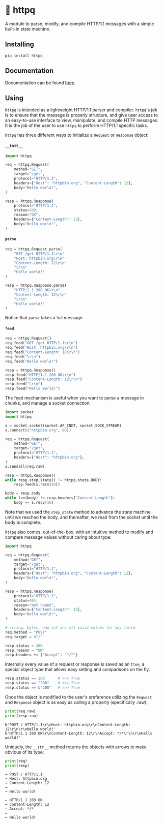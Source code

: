 # 💨 httpq

A module to parse, modify, and compile HTTP/1.1 messages with a simple built-in state machine.

## Installing

```
pip install httpq
```

## Documentation

Documentation can be found [here]().

## Using

`httpq` is intended as a lightweight HTTP/1.1 parser and compiler. `httpq`'s job is to ensure that the message is properly structure, and give user access to an easy-to-use interface to view, manipulate, and compile HTTP messages. It is the job of the user to use `httpq` to perform HTTP/1.1 specific tasks.

`httpq` has three different ways to initialize a `Request` or `Response` object:

#### `__init__`

```python
import httpq

req = httpq.Request(
    method="GET",
    target="/get",
    protocol="HTTP/1.1",
    headers={"Host": "httpbin.org", "Content-Length": 12},
    body="Hello world!",
)

resp = httpq.Response(
    protocol="HTTP/1.1",
    status=200,
    reason="OK",
    headers={"Content-Length": 12},
    body="Hello world!",
)
```

#### `parse`

```python
req = httpq.Request.parse(
    "GET /get HTTP/1.1\r\n"
    "Host: httpbin.org\r\n"
    "Content-Length: 12\r\n"
    "\r\n"
    "Hello world!"
)

resp = httpq.Response.parse(
    "HTTP/1.1 200 OK\r\n"
    "Content-Length: 12\r\n"
    "\r\n"
    "Hello world!"
)
```

Notice that `parse` takes a full message.

#### `feed`

```python
req = httpq.Request()
req.feed("GET /get HTTP/1.1\r\n")
req.feed("Host: httpbin.org\r\n")
req.feed("Content-Length: 18\r\n")
req.feed("\r\n")
req.feed("Hello world!")

resp = httpq.Response()
resp.feed("HTTP/1.1 200 OK\r\n")
resp.feed("Content-Length: 12\r\n")
resp.feed("\r\n")
resp.feed("Hello world!")
```

The feed mechanism is useful when you want to parse a message in chunks, and manage a socket connection.

```python
import socket
import httpq

s = socket.socket(socket.AF_INET, socket.SOCK_STREAM)
s.connect(("httpbin.org", 80))

req = httpq.Request(
    method="GET",
    target="/get",
    protocol="HTTP/1.1",
    headers={"Host": "httpbin.org"},
)
s.sendall(req.raw)

resp = httpq.Response()
while resp.step_state() != httpq.state.BODY:
    resp.feed(s.recv(10))

body = resp.body
while len(body) != resp.headers["Content-Length"]:
    body += s.recv(10)
```

Note that we used the `step_state` method to advance the state machine until we reached the body, and thereafter, we read from the socket until the body is complete.

`httpq` also comes, out-of-the-box, with an intuitive method to modify and compare message values without caring about type:

```python
import httpq

req = httpq.Request(
    method="GET",
    target="/get",
    protocol="HTTP/1.1",
    headers={"Host": "httpbin.org", "Content-Length": 12},
    body="Hello world!",
)

resp = httpq.Response(
    protocol="HTTP/1.1",
    status=404,
    reason="Not Found",
    headers={"Content-Length": 12},
    body="Hello world!",
)

# string, bytes, and int are all valid values for any field.
req.method = "POST"
req.target = b"/"

resp.status = 200
resp.reason = "OK"
resp.headers += {"Accept": "*/*"}
```

Internally every value of a request or response is saved as an `Item`, a special object type that allows easy setting and comparisons on the fly.

```python
resp.status == 200      # >>> True
resp.status == "200"    # >>> True
resp.status == b"200"   # >>> True
```

Once the object is modified to the user's preference utilizing the `Request` and `Response` object is as easy as calling a property (specifically .raw):

```python
print(req.raw)
print(resp.raw)
```

```
b'POST / HTTP/1.1\r\nHost: httpbin.org\r\nContent-Length: 12\r\n\r\nHello world!'
b'HTTP/1.1 200 OK\r\nContent-Length: 12\r\nAccept: */*\r\n\r\nHello world!'
```

Uniquely, the `__str__` method returns the objects with arrows to make obvious of its type:

```python
print(req)
print(resp)
```

```
→ POST / HTTP/1.1
→ Host: httpbin.org
→ Content-Length: 12
→ 
→ Hello world!

← HTTP/1.1 200 OK
← Content-Length: 12
← Accept: */*
← 
← Hello world!
```
